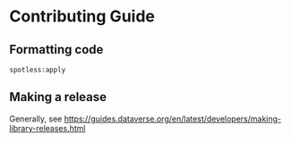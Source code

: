# Contributing Guide

## Formatting code

```
spotless:apply
```

## Making a release

Generally, see https://guides.dataverse.org/en/latest/developers/making-library-releases.html
